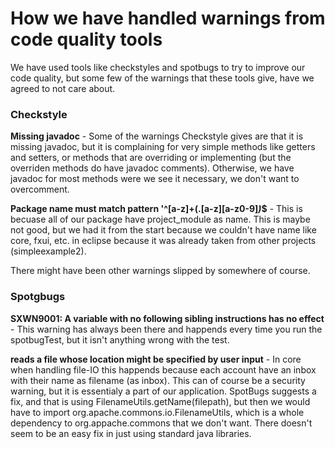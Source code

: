 # How we have handled warnings from code quality tools

We have used tools like checkstyles and spotbugs to try to improve our code quality, but some few of the warnings that these tools give, have we agreed to not care about.

### Checkstyle

**Missing javadoc** - Some of the warnings Checkstyle gives are that it is missing javadoc, but it is complaining for very simple methods like getters and setters, or methods that are overriding or implementing (but the overriden methods do have javadoc comments). Otherwise, we have javadoc for most methods were we see it necessary, we don't want to overcomment.

**Package name must match pattern '^[a-z]+(\.[a-z][a-z0-9]*)*$** - This is becuase all of our package have project_module as name. This is maybe not good, but we had it from the start because we couldn't have name like core, fxui, etc. in eclipse because it was already taken from other projects (simpleexample2).

There might have been other warnings slipped by somewhere of course.

### Spotgbugs

**SXWN9001: A variable with no following sibling instructions has no effect** - This warning has always been there and happends every time you run the spotbugTest, but it isn't anything wrong with the test.

**reads a file whose location might be specified by user input** - In core when handling file-IO this happends because each account have an inbox with their name as filename (as inbox). This can of course be a security warning, but it is essentialy a part of our application. SpotBugs suggests a fix, and that is using FilenameUtils.getName(filepath), but then we would have to import org.apache.commons.io.FilenameUtils, which is a whole dependency to org.appache.commons that we don't want. There doesn't seem to be an easy fix in just using standard java libraries.